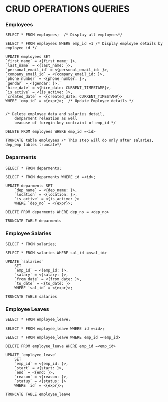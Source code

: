 # CRUD OPERATIONS QUERIES
### Employees
    
    SELECT * FROM employees;  /* Display all employees*/
    
    SELECT * FROM employees WHERE emp_id =1 /* Display employee details by employee id */
    
    UPDATE employees SET
    `first_name` = <{first_name: }>,
    `last_name` = <{last_name: }>,
    `personal_email_id` = <{personal_email_id: }>,
    `company_email_id` = <{company_email_id: }>,
    `phone_number` = <{phone_number: }>,
    `gendar` = <{gendar: }>,
    `hire_date` = <{hire_date: CURRENT_TIMESTAMP}>,
    `is_active` = <{is_active: }>,
    `created_date` = <{created_date: CURRENT_TIMESTAMP}>
    WHERE `emp_id` = <{expr}>;  /* Update Employee details */
    
    
    /* Delete employee data and salaries detail, 
        demparment releation as well 
        beacuse of foregin key contraint of emp_id */

    DELETE FROM employees WHERE emp_id =<id>

    TRUNCATE table employees /* This step will do only after salaries, dep_emp tables truncate*/

### Deparments
    
    SELECT * FROM deparments;
    
    SELECT * FROM deparments WHERE id =<id>;

    UPDATE deparments SET
        `dep_name` = <{dep_name: }>,
        `location` = <{location: }>,
        `is_active` = <{is_active: }>
        WHERE `dep_no` = <{expr}>;
    
    DELETE FROM deparments WHERE dep_no = <dep_no>
    
    TRUNCATE TABLE deparments


### Employee Salaries
    
    SELECT * FROM salaries;
    
    SELECT * FROM salaries WHERE sal_id =<sal_id>

    UPDATE `salaries`
        SET
        `emp_id` = <{emp_id: }>,
        `salary` = <{salary: }>,
        `from_date` = <{from_date: }>,
        `to_date` = <{to_date: }>
        WHERE `sal_id` = <{expr}>;
    
    TRUNCATE TABLE salaries


### Employee Leaves
    
    SELECT * FROM employee_leave;
    
    SELECT * FROM employee_leave WHERE id =<id>;
    
    SELECT * FROM employee_leave WHERE emp_id =<emp_id>
    
    DELETE FROM employee_leave WHERE emp_id =<emp_id>
    
    UPDATE `employee_leave`
        SET
        `emp_id` = <{emp_id: }>,
        `start` = <{start: }>,
        `end` = <{end: }>,
        `reason` = <{reason: }>,
        `status` = <{status: }>
        WHERE `id` = <{expr}>;
    
    TRUNCATE TABLE employee_leave

    

    